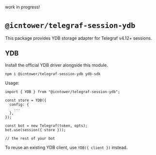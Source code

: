 work in progress!

# `@icntower/telegraf-session-ydb`

This package provides YDB storage adapter for Telegraf v4.12+ sessions.

## YDB

Install the official YDB driver alongside this module.

```shell
npm i @icntower/telegraf-session-ydb ydb-sdk
```

Usage:

```TS
import { YDB } from "@icntower/telegraf-session-ydb";

const store = YDB({
  config: {
    ...
  },
});

const bot = new Telegraf(token, opts);
bot.use(session({ store }));

// the rest of your bot
```

To reuse an existing YDB client, use `YDB({ client })` instead.
